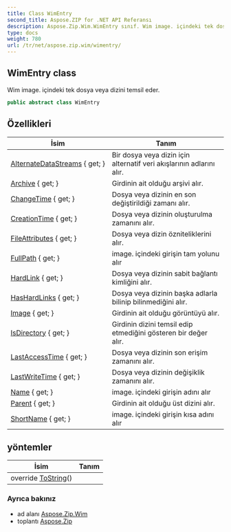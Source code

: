 ```yaml
---
title: Class WimEntry
second_title: Aspose.ZIP for .NET API Referansı
description: Aspose.Zip.Wim.WimEntry sınıf. Wim image. içindeki tek dosya veya dizini temsil eder.
type: docs
weight: 780
url: /tr/net/aspose.zip.wim/wimentry/
---
```

## WimEntry class

Wim image. içindeki tek dosya veya dizini temsil eder.

```csharp
public abstract class WimEntry
```

## Özellikleri

| İsim | Tanım |
| --- | --- |
| [AlternateDataStreams](../../aspose.zip.wim/wimentry/alternatedatastreams/) { get; } | Bir dosya veya dizin için alternatif veri akışlarının adlarını alır. |
| [Archive](../../aspose.zip.wim/wimentry/archive/) { get; } | Girdinin ait olduğu arşivi alır. |
| [ChangeTime](../../aspose.zip.wim/wimentry/changetime/) { get; } | Dosya veya dizinin en son değiştirildiği zamanı alır. |
| [CreationTime](../../aspose.zip.wim/wimentry/creationtime/) { get; } | Dosya veya dizinin oluşturulma zamanını alır. |
| [FileAttributes](../../aspose.zip.wim/wimentry/fileattributes/) { get; } | Dosya veya dizin özniteliklerini alır. |
| [FullPath](../../aspose.zip.wim/wimentry/fullpath/) { get; } | image. içindeki girişin tam yolunu alır |
| [HardLink](../../aspose.zip.wim/wimentry/hardlink/) { get; } | Dosya veya dizinin sabit bağlantı kimliğini alır. |
| [HasHardLinks](../../aspose.zip.wim/wimentry/hashardlinks/) { get; } | Dosya veya dizinin başka adlarla bilinip bilinmediğini alır. |
| [Image](../../aspose.zip.wim/wimentry/image/) { get; } | Girdinin ait olduğu görüntüyü alır. |
| [IsDirectory](../../aspose.zip.wim/wimentry/isdirectory/) { get; } | Girdinin dizini temsil edip etmediğini gösteren bir değer alır. |
| [LastAccessTime](../../aspose.zip.wim/wimentry/lastaccesstime/) { get; } | Dosya veya dizinin son erişim zamanını alır. |
| [LastWriteTime](../../aspose.zip.wim/wimentry/lastwritetime/) { get; } | Dosya veya dizinin değişiklik zamanını alır. |
| [Name](../../aspose.zip.wim/wimentry/name/) { get; } | image. içindeki girişin adını alır |
| [Parent](../../aspose.zip.wim/wimentry/parent/) { get; } | Girdinin ait olduğu üst dizini alır. |
| [ShortName](../../aspose.zip.wim/wimentry/shortname/) { get; } | image. içindeki girişin kısa adını alır |

## yöntemler

| İsim | Tanım |
| --- | --- |
| override [ToString](../../aspose.zip.wim/wimentry/tostring/)() |  |

### Ayrıca bakınız

* ad alanı [Aspose.Zip.Wim](../../aspose.zip.wim/)
* toplantı [Aspose.Zip](../../)


